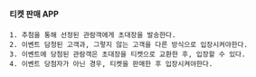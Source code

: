 #### 티켓 판매 APP 

```$xslt
1. 추첨을 통해 선정된 관람객에게 초대장을 발송한다.
2. 이벤트 담청된 고객과, 그렇지 않는 고객을 다른 방식으로 입장시켜야한다.
3. 이벤트에 당첨된 관람객은 초대장을 티켓으로 교환한 후, 입장할 수 있다.
4. 이벤트 당첨자가 아닌 경우, 티켓을 판매한 후 입장시켜야한다.
```

